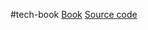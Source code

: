 #tech-book 
[Book](https://subscription.packtpub.com/book/web-development/9781803245836/pref)
[Source code](https://github.com/PacktPublishing/Django-4-for-the-Impatient)

